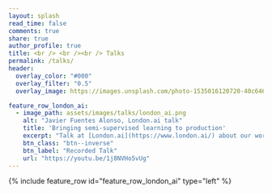 ```yaml
---
layout: splash
read_time: false
comments: true
share: true
author_profile: true
title: <br /> <br /><br /> Talks
permalink: /talks/
header:
  overlay_color: "#000"
  overlay_filter: "0.5"
  overlay_image: https://images.unsplash.com/photo-1535016120720-40c646be5580?ixid=MXwxMjA3fDB8MHxwaG90by1wYWdlfHx8fGVufDB8fHw%3D&ixlib=rb-1.2.1&auto=format&fit=crop&w=1350&q=80

feature_row_london_ai:
  - image_path: assets/images/talks/london_ai.png
    alt: "Javier Fuentes Alonso, London.ai talk"
    title: 'Bringing semi-supervised learning to production'
    excerpt: "Talk at [London.ai](https://www.london.ai/) about our work on semi-supervised learning at Uizard"
    btn_class: "btn--inverse"
    btn_label: "Recorded Talk"
    url: "https://youtu.be/1j8NVHo5vUg"
---
```


{% include feature_row id="feature_row_london_ai" type="left" %}
